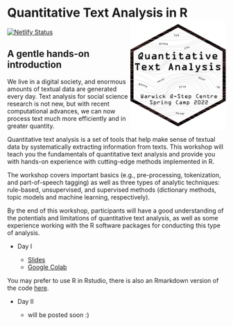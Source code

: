 
# Quantitative Text Analysis in R <img src="content/home/coursedown.png" align="right" width="220"/>

<!-- badges: start -->

[![Netlify
Status](https://api.netlify.com/api/v1/badges/ad93845a-da16-4591-bbf4-f1e2a2ccc019/deploy-status)](https://app.netlify.com/sites/coursedown/deploys)
<!-- badges: end -->

## A gentle hands-on introduction

We live in a digital society, and enormous amounts of textual data are
generated every day. Text analysis for social science research is not
new, but with recent computational advances, we can now process text
much more efficiently and in greater quantity.

Quantitative text analysis is a set of tools that help make sense of
textual data by systematically extracting information from texts. This
workshop will teach you the fundamentals of quantitative text analysis
and provide you with hands-on experience with cutting-edge methods
implemented in R.

The workshop covers important basics (e.g., pre-processing,
tokenization, and part-of-speech tagging) as well as three types of
analytic techniques: rule-based, unsupervised, and supervised methods
(dictionary methods, topic models and machine learning, respectively).

By the end of this workshop, participants will have a good understanding
of the potentials and limitations of quantitative text analysis, as well
as some experience working with the R software packages for conducting
this type of analysis.

-   Day I

    -   [Slides](https://favstats.github.io/WarwickSpringCamp_QTA/slides/day1/#1)
    -   [Google
        Colab](https://colab.research.google.com/drive/1cwaDldUvXMrtT1DT93UhhcdOBqATKM-E?usp=sharing)

You may prefer to use R in Rstudio, there is also an Rmarkdown version
of the code
[here](https://github.com/favstats/WarwickSpringCamp_QTA/blob/main/Rmd/QTA_Day1.Rmd).

-   Day II

    -   will be posted soon :)
